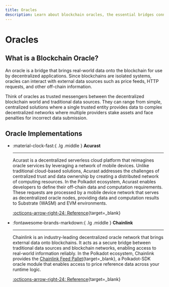 ```yaml
---
title: Oracles
description: Learn about blockchain oracles, the essential bridges connecting blockchains with real-world data for decentralized applications in the Polkadot ecosystem.
---
```


# Oracles

## What is a Blockchain Oracle?

An oracle is a bridge that brings real-world data onto the blockchain for use by decentralized applications. Since blockchains are isolated systems, oracles can interact with external data sources such as price feeds, HTTP requests, and other off-chain information.

Think of oracles as trusted messengers between the decentralized blockchain world and traditional data sources. They can range from simple, centralized solutions where a single trusted entity provides data to complex decentralized networks where multiple providers stake assets and face penalties for incorrect data submission.

## Oracle Implementations

<div class="grid cards" markdown>

-   :material-clock-fast:{ .lg .middle } __Acurast__

    ---

    Acurast is a decentralized serverless cloud platform that reimagines oracle services by leveraging a network of mobile devices. Unlike traditional cloud-based solutions, Acurast addresses the challenges of centralized trust and data ownership by creating a distributed network of computing resources.
    In the Polkadot ecosystem, Acurast enables developers to define their off-chain data and computation requirements. These requests are processed by a mobile device network that serves as decentralized oracle nodes, providing data and computation results to Substrate (WASM) and EVM environments.

    [:octicons-arrow-right-24: Reference](https://acurast.com/){target=\_blank}

-   :fontawesome-brands-markdown:{ .lg .middle } __Chainlink__

    ---

    Chainlink is an industry-leading decentralized oracle network that brings external data onto blockchains. It acts as a secure bridge between traditional data sources and blockchain networks, enabling access to real-world information reliably. In the Polkadot ecosystem, Chainlink provides the [Chainlink Feed Pallet](https://github.com/smartcontractkit/chainlink-polkadot/tree/master/pallet-chainlink-feed){target=\_blank}, a Polkadot-SDK oracle module that enables access to price reference data across your runtime logic.

    [:octicons-arrow-right-24: Reference](https://chain.link/){target=\_blank}

</div>